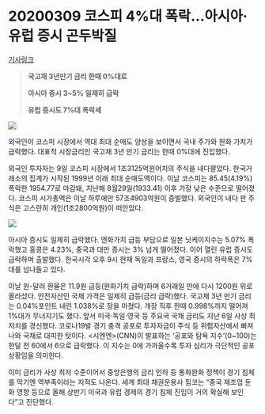# 20200309 코스피 4%대 폭락…아시아·유럽 증시 곤두박질

[기사링크](<https://news.naver.com/main/read.nhn?mode=LS2D&mid=shm&sid1=101&sid2=259&oid=028&aid=0002488608>)



> **국고채 3년만기 금리 한때 0%대로**
>
> **아시아 증시 3~5% 일제히 급락**
>
> **유럽 증시도 7%대 폭락세**



![](https://imgnews.pstatic.net/image/028/2020/03/09/0002488608_001_20200310105205871.jpg?type=w647)



  외국인이 코스피 시장에서 역대 최대 순매도 양상을 보이면서 국내 주가와 원화 가치가 급락했다. 대표적 시장금리인 국고채 3년 만기 금리는 한때 0%대에 진입했다.



외국인 투자자는 9일 코스피 시장에서 1조3125억원어치의 주식을 내다팔았다. 한국거래소의 집계가 시작된 1999년 이래 최대 순매도액이다. 이날 코스피는 85.45(4.19%) 폭락한 1954.77로 마감돼, 지난해 8월29일(1933.41) 이후 가장 낮은 수준으로 떨어졌다. 코스피 시가총액은 이날 하루에만 57조4903억원이 증발했다. 외국인이 내다 판 주식은 고스란히 개인(1조2800억원)이 떠안았다.  



![](https://imgnews.pstatic.net/image/028/2020/03/09/0002488608_002_20200310105205892.jpg?type=w647)



  아시아 증시도 일제히 급락했다. 엔화가치 급등 부담으로 일본 닛케이지수는 5.07% 폭락했고 홍콩은 4.23%, 중국과 대만 증시는 3% 넘게 떨어졌다. 이어 열린 유럽 증시도 급락하며 출발했다. 한국시각 오후 9시 현재 독일과 프랑스, 영국 증시의 하락폭은 7%대를 넘나들고 있다.



이날 원-달러 환율은 11.9원 급등(원화가치 급락)하며 6거래일 만에 다시 1200원 위로 올라섰다. 안전자산인 국채 가격은 일제히 급등(금리 급락)했다. 국고채 3년 만기 금리는 0.04%포인트 내린 1.038%로 장을 마쳤다. 개장 직후 한때 0.998%까지 떨어져 1%대가 무너지기도 했다. 앞서 미국·독일·영국 등 주요국 국채 금리도 지난 6일 사상 최저치를 경신했다. 코로나19발 경기 충격 공포로 투자자금이 주식 등 위험자산에서 빠져나와 국채로 대피한 탓이다. <시엔엔>(CNN)이 발표하는 ‘공포와 탐욕 지수’(0~100)는 한달 전 60에서 6으로 급락했다. 이 지수는 0에 가까울수록 투자 심리가 극단적인 공포 상황임을 의미한다.



이미 금리가 사상 최저 수준이어서 중앙은행의 금리 인하 등 통화완화 정책이 경기 침체를 막기엔 역부족이라는 지적도 나온다. 세계 최대 채권운용사 핌코는 “중국 제조업 둔화 영향 등으로 올해 상반기 미국과 유럽 경제의 경기 침체 진입이 거의 확실해 보인다”고 진단했다.  